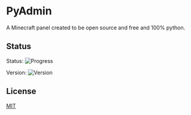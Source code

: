 # PyAdmin
A Minecraft panel created to be open source and free and 100% python.

## Status
Status: ![Progress](https://img.shields.io/badge/progress-1%25-orange)

Version: ![Version](https://img.shields.io/badge/version-0.0.1-orange)

## License
[MIT](https://choosealicense.com/licenses/mit/)
